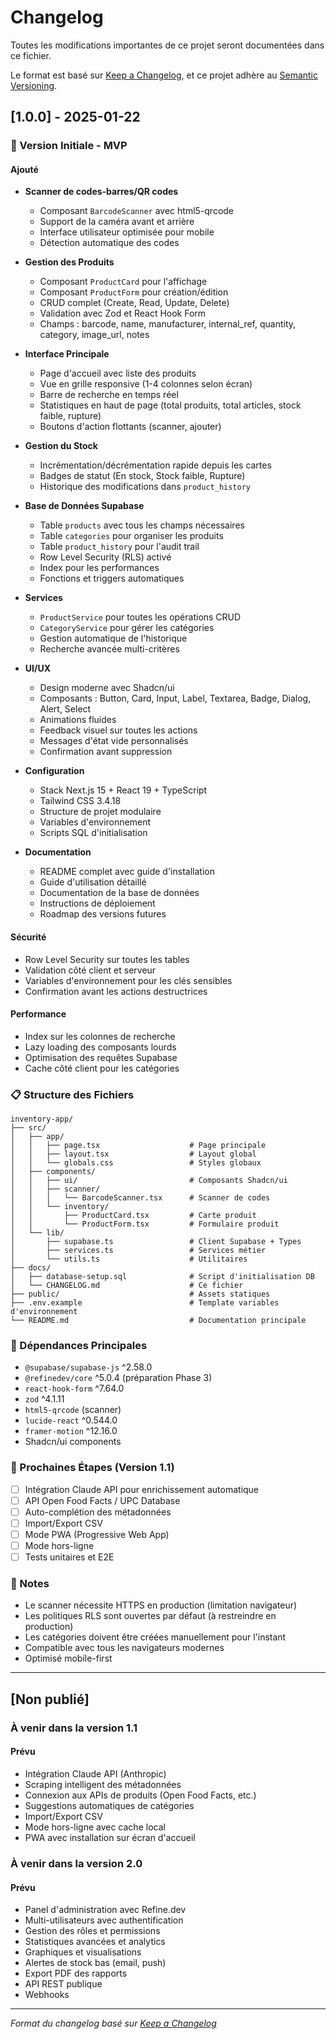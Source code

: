 # Changelog

Toutes les modifications importantes de ce projet seront documentées dans ce fichier.

Le format est basé sur [Keep a Changelog](https://keepachangelog.com/fr/1.0.0/),
et ce projet adhère au [Semantic Versioning](https://semver.org/lang/fr/).

## [1.0.0] - 2025-01-22

### 🎉 Version Initiale - MVP

#### Ajouté
- **Scanner de codes-barres/QR codes**
  - Composant `BarcodeScanner` avec html5-qrcode
  - Support de la caméra avant et arrière
  - Interface utilisateur optimisée pour mobile
  - Détection automatique des codes

- **Gestion des Produits**
  - Composant `ProductCard` pour l'affichage
  - Composant `ProductForm` pour création/édition
  - CRUD complet (Create, Read, Update, Delete)
  - Validation avec Zod et React Hook Form
  - Champs : barcode, name, manufacturer, internal_ref, quantity, category, image_url, notes

- **Interface Principale**
  - Page d'accueil avec liste des produits
  - Vue en grille responsive (1-4 colonnes selon écran)
  - Barre de recherche en temps réel
  - Statistiques en haut de page (total produits, total articles, stock faible, rupture)
  - Boutons d'action flottants (scanner, ajouter)

- **Gestion du Stock**
  - Incrémentation/décrémentation rapide depuis les cartes
  - Badges de statut (En stock, Stock faible, Rupture)
  - Historique des modifications dans `product_history`

- **Base de Données Supabase**
  - Table `products` avec tous les champs nécessaires
  - Table `categories` pour organiser les produits
  - Table `product_history` pour l'audit trail
  - Row Level Security (RLS) activé
  - Index pour les performances
  - Fonctions et triggers automatiques

- **Services**
  - `ProductService` pour toutes les opérations CRUD
  - `CategoryService` pour gérer les catégories
  - Gestion automatique de l'historique
  - Recherche avancée multi-critères

- **UI/UX**
  - Design moderne avec Shadcn/ui
  - Composants : Button, Card, Input, Label, Textarea, Badge, Dialog, Alert, Select
  - Animations fluides
  - Feedback visuel sur toutes les actions
  - Messages d'état vide personnalisés
  - Confirmation avant suppression

- **Configuration**
  - Stack Next.js 15 + React 19 + TypeScript
  - Tailwind CSS 3.4.18
  - Structure de projet modulaire
  - Variables d'environnement
  - Scripts SQL d'initialisation

- **Documentation**
  - README complet avec guide d'installation
  - Guide d'utilisation détaillé
  - Documentation de la base de données
  - Instructions de déploiement
  - Roadmap des versions futures

#### Sécurité
- Row Level Security sur toutes les tables
- Validation côté client et serveur
- Variables d'environnement pour les clés sensibles
- Confirmation avant les actions destructrices

#### Performance
- Index sur les colonnes de recherche
- Lazy loading des composants lourds
- Optimisation des requêtes Supabase
- Cache côté client pour les catégories

### 📋 Structure des Fichiers

```
inventory-app/
├── src/
│   ├── app/
│   │   ├── page.tsx                    # Page principale
│   │   ├── layout.tsx                  # Layout global
│   │   └── globals.css                 # Styles globaux
│   ├── components/
│   │   ├── ui/                         # Composants Shadcn/ui
│   │   ├── scanner/
│   │   │   └── BarcodeScanner.tsx      # Scanner de codes
│   │   └── inventory/
│   │       ├── ProductCard.tsx         # Carte produit
│   │       └── ProductForm.tsx         # Formulaire produit
│   └── lib/
│       ├── supabase.ts                 # Client Supabase + Types
│       ├── services.ts                 # Services métier
│       └── utils.ts                    # Utilitaires
├── docs/
│   ├── database-setup.sql              # Script d'initialisation DB
│   └── CHANGELOG.md                    # Ce fichier
├── public/                             # Assets statiques
├── .env.example                        # Template variables d'environnement
└── README.md                           # Documentation principale
```

### 🔧 Dépendances Principales

- `@supabase/supabase-js` ^2.58.0
- `@refinedev/core` ^5.0.4 (préparation Phase 3)
- `react-hook-form` ^7.64.0
- `zod` ^4.1.11
- `html5-qrcode` (scanner)
- `lucide-react` ^0.544.0
- `framer-motion` ^12.16.0
- Shadcn/ui components

### 🎯 Prochaines Étapes (Version 1.1)

- [ ] Intégration Claude API pour enrichissement automatique
- [ ] API Open Food Facts / UPC Database
- [ ] Auto-complétion des métadonnées
- [ ] Import/Export CSV
- [ ] Mode PWA (Progressive Web App)
- [ ] Mode hors-ligne
- [ ] Tests unitaires et E2E

### 📝 Notes

- Le scanner nécessite HTTPS en production (limitation navigateur)
- Les politiques RLS sont ouvertes par défaut (à restreindre en production)
- Les catégories doivent être créées manuellement pour l'instant
- Compatible avec tous les navigateurs modernes
- Optimisé mobile-first

---

## [Non publié]

### À venir dans la version 1.1

#### Prévu
- Intégration Claude API (Anthropic)
- Scraping intelligent des métadonnées
- Connexion aux APIs de produits (Open Food Facts, etc.)
- Suggestions automatiques de catégories
- Import/Export CSV
- Mode hors-ligne avec cache local
- PWA avec installation sur écran d'accueil

### À venir dans la version 2.0

#### Prévu
- Panel d'administration avec Refine.dev
- Multi-utilisateurs avec authentification
- Gestion des rôles et permissions
- Statistiques avancées et analytics
- Graphiques et visualisations
- Alertes de stock bas (email, push)
- Export PDF des rapports
- API REST publique
- Webhooks

---

*Format du changelog basé sur [Keep a Changelog](https://keepachangelog.com/)*

